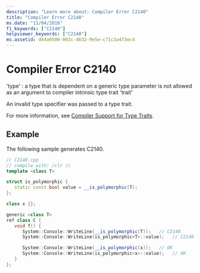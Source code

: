 ```yaml
---
description: "Learn more about: Compiler Error C2140"
title: "Compiler Error C2140"
ms.date: "11/04/2016"
f1_keywords: ["C2140"]
helpviewer_keywords: ["C2140"]
ms.assetid: d44a0500-002c-4632-9e5e-c71c3a473ec4
---
```

# Compiler Error C2140

'type' : a type that is dependent on a generic type parameter is not allowed as an argument to compiler intrinsic type trait 'trait'

An invalid type specifier was passed to a type trait.

For more information, see [Compiler Support for Type Traits](../../extensions/compiler-support-for-type-traits-cpp-component-extensions.md).

## Example

The following sample generates C2140.

```cpp
// C2140.cpp
// compile with: /clr /c
template <class T>

struct is_polymorphic {
   static const bool value = __is_polymorphic(T);
};

class x {};

generic <class T>
ref class C {
   void f() {
      System::Console::WriteLine(__is_polymorphic(T));   // C2140
      System::Console::WriteLine(is_polymorphic<T>::value);   // C2140

      System::Console::WriteLine(__is_polymorphic(x));   // OK
      System::Console::WriteLine(is_polymorphic<x>::value);   // OK
   }
};
```
